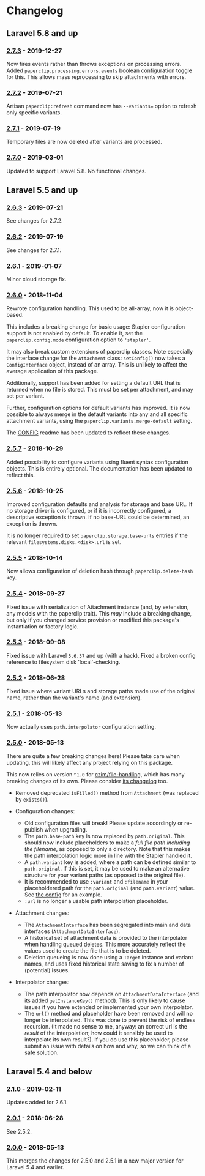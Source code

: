 # Changelog

## Laravel 5.8 and up

### [2.7.3] - 2019-12-27

Now fires events rather than throws exceptions on processing errors.
Added `paperclip.processing.errors.events` boolean configuration toggle for this.
This allows mass reprocessing to skip attachments with errors.

### [2.7.2] - 2019-07-21

Artisan `paperclip:refresh` command now has `--variants=` option to refresh only specific variants.

### [2.7.1] - 2019-07-19

Temporary files are now deleted after variants are processed.

### [2.7.0] - 2019-03-01

Updated to support Laravel 5.8.
No functional changes.


## Laravel 5.5 and up

### [2.6.3] - 2019-07-21

See changes for 2.7.2.

### [2.6.2] - 2019-07-19

See changes for 2.7.1.

### [2.6.1] - 2019-01-07

Minor cloud storage fix.

### [2.6.0] - 2018-11-04

Rewrote configuration handling. This used to be all-array, now it is object-based.

This includes a breaking change for basic usage: Stapler configuration support is not enabled by default.
To enable it, set the `paperclip.config.mode` configuration option to `'stapler'`.

It may also break custom extensions of paperclip classes. Note especially the interface change for the `Attachment` class: `setConfig()` now takes a `ConfigInterface` object, instead of an array.
This is unlikely to affect the average application of this package.

Additionally, support has been added for setting a default URL that is returned when no file is stored.
This must be set per attachment, and may set per variant.

Further, configuration options for default variants has improved.
It is now possible to always merge in the default variants into any and all specific attachment variants,
using the `paperclip.variants.merge-default` setting.

The [CONFIG](CONFIG.md) readme has been updated to reflect these changes.


### [2.5.7] - 2018-10-29

Added possibility to configure variants using fluent syntax configuration objects.
This is entirely optional. The documentation has been updated to reflect this.


### [2.5.6] - 2018-10-25

Improved configuration defaults and analysis for storage and base URL.
If no storage driver is configured, or if it is incorrectly configured, a descriptive exception is thrown.
If no base-URL could be determined, an exception is thrown.

It is no longer required to set `paperclip.storage.base-urls` entries if the relevant `filesystems.disks.<disk>.url` is set.

### [2.5.5] - 2018-10-14

Now allows configuration of deletion hash through `paperclip.delete-hash` key.

### [2.5.4] - 2018-09-27

Fixed issue with serialization of Attachment instance (and, by extension, any models with the paperclip trait).
This *may* include a breaking change, but only if you changed service provision or modified this package's instantiation or factory logic.

### [2.5.3] - 2018-09-08

Fixed issue with Laravel `5.6.37` and up (with a hack).
Fixed a broken config reference to filesystem disk 'local'-checking.

### [2.5.2] - 2018-06-28

Fixed issue where variant URLs and storage paths made use of the original name, rather than the variant's name (and extension).

### [2.5.1] - 2018-05-13

Now actually uses `path.interpolator` configuration setting.


### [2.5.0] - 2018-05-13

There are quite a few breaking changes here!
Please take care when updating, this will likely affect any project relying on this package.

This now relies on version `^1.0` for [czim/file-handling](https://github.com/czim/file-handling), which has many breaking changes of its own. Please consider [its changelog](https://github.com/czim/file-handling/blob/master/CHANGELOG.md) too.


- Removed deprecated `isFilled()` method from `Attachment` (was replaced by `exists()`).
- Configuration changes:
    - Old configuration files will break! Please update accordingly or re-publish when upgrading.
    - The `path.base-path` key is now replaced by `path.original`. This should now include placeholders to make a *full file path including the filename*, as opposed to only a directory. Note that this makes the path interpolation logic more in line with the Stapler handled it.
    - A `path.variant` key is added, where a path can be defined similar to `path.original`. If this is set, it may be used to make an alternative structure for your variant paths (as opposed to the original file).
    - It is recommended to use `:variant` and `:filename` in your placeholdered path for the `path.original` (and `path.variant`) value. See [the config](https://github.com/czim/laravel-paperclip/blob/97d02c77ce724f3e47acb0e17ad3e54e17aa5f12/config/paperclip.php#L65) for an example.
    - `:url` is no longer a usable path interpolation placeholder.
- Attachment changes:
    - The `AttachmentInterface` has been segregated into main and data interfaces (`AttachmentDataInterface`).
    - A historical set of attachment data is provided to the interpolator when handling queued deletes.
        This more accurately reflect the values used to create the file that is to be deleted.
    - Deletion queueing is now done using a `Target` instance and variant names, and uses fixed historical state saving to fix a number of (potential) issues.

- Interpolator changes:
    - The path interpolator now depends on `AttachmentDataInterface` (and its added `getInstanceKey()` method). This is only likely to cause issues if you have extended or implemented your own interpolator.
    - The `url()` method and placeholder have been removed and will no longer be interpolated.
        This was done to prevent the risk of endless recursion.
        (It made no sense to me, anyway: an correct url is the *result* of the interpolation; how could it sensibly be used to interpolate its own result?).
         If you do use this placeholder, please submit an issue with details on how and why, so we can think of a safe solution.


## Laravel 5.4 and below

### [2.1.0] - 2019-02-11

Updates added for 2.6.1.

### [2.0.1] - 2018-06-28

See 2.5.2.

### [2.0.0] - 2018-05-13

This merges the changes for 2.5.0 and 2.5.1 in a new major version for Laravel 5.4 and earlier.


[2.7.3]: https://github.com/czim/laravel-paperclip/compare/2.7.2...2.7.3
[2.7.2]: https://github.com/czim/laravel-paperclip/compare/2.7.1...2.7.2
[2.7.1]: https://github.com/czim/laravel-paperclip/compare/2.7.0...2.7.1
[2.7.0]: https://github.com/czim/laravel-paperclip/compare/2.6.1...2.7.0

[2.6.3]: https://github.com/czim/laravel-paperclip/compare/2.6.2...2.6.3
[2.6.2]: https://github.com/czim/laravel-paperclip/compare/2.6.1...2.6.2
[2.6.1]: https://github.com/czim/laravel-paperclip/compare/2.6.0...2.6.1
[2.6.0]: https://github.com/czim/laravel-paperclip/compare/2.5.7...2.6.0

[2.5.7]: https://github.com/czim/laravel-paperclip/compare/2.5.6...2.5.7
[2.5.6]: https://github.com/czim/laravel-paperclip/compare/2.5.5...2.5.6
[2.5.5]: https://github.com/czim/laravel-paperclip/compare/2.5.4...2.5.5
[2.5.4]: https://github.com/czim/laravel-paperclip/compare/2.5.3...2.5.4
[2.5.3]: https://github.com/czim/laravel-paperclip/compare/2.5.2...2.5.3
[2.5.2]: https://github.com/czim/laravel-paperclip/compare/2.5.1...2.5.2
[2.5.1]: https://github.com/czim/laravel-paperclip/compare/2.5.0...2.5.1
[2.5.0]: https://github.com/czim/laravel-paperclip/compare/1.5.2...2.5.0

[2.1.0]: https://github.com/czim/laravel-paperclip/compare/2.0.1...2.1.0
[2.0.1]: https://github.com/czim/laravel-paperclip/compare/2.0.0...2.0.1
[2.0.0]: https://github.com/czim/laravel-paperclip/compare/1.0.3...2.0.0
